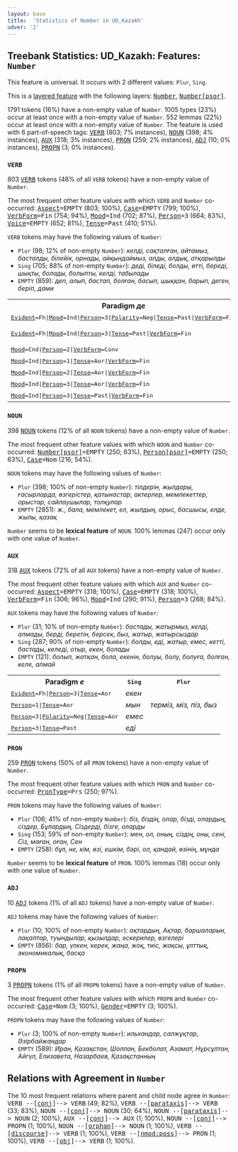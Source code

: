 ```yaml
---
layout: base
title:  'Statistics of Number in UD_Kazakh'
udver: '2'
---
```


## Treebank Statistics: UD_Kazakh: Features: `Number`

This feature is universal.
It occurs with 2 different values: `Plur`, `Sing`.

This is a <a href="../../u/overview/feat-layers.html">layered feature</a> with the following layers: <tt><a href="kk-feat-Number.html">Number</a></tt>, <tt><a href="kk-feat-Number-psor.html">Number[psor]</a></tt>.

1791 tokens (16%) have a non-empty value of `Number`.
1005 types (23%) occur at least once with a non-empty value of `Number`.
552 lemmas (22%) occur at least once with a non-empty value of `Number`.
The feature is used with 6 part-of-speech tags: <tt><a href="kk-pos-VERB.html">VERB</a></tt> (803; 7% instances), <tt><a href="kk-pos-NOUN.html">NOUN</a></tt> (398; 4% instances), <tt><a href="kk-pos-AUX.html">AUX</a></tt> (318; 3% instances), <tt><a href="kk-pos-PRON.html">PRON</a></tt> (259; 2% instances), <tt><a href="kk-pos-ADJ.html">ADJ</a></tt> (10; 0% instances), <tt><a href="kk-pos-PROPN.html">PROPN</a></tt> (3; 0% instances).

### `VERB`

803 <tt><a href="kk-pos-VERB.html">VERB</a></tt> tokens (48% of all `VERB` tokens) have a non-empty value of `Number`.

The most frequent other feature values with which `VERB` and `Number` co-occurred: <tt><a href="kk-feat-Aspect.html">Aspect</a></tt><tt>=EMPTY</tt> (803; 100%), <tt><a href="kk-feat-Case.html">Case</a></tt><tt>=EMPTY</tt> (799; 100%), <tt><a href="kk-feat-VerbForm.html">VerbForm</a></tt><tt>=Fin</tt> (754; 94%), <tt><a href="kk-feat-Mood.html">Mood</a></tt><tt>=Ind</tt> (702; 87%), <tt><a href="kk-feat-Person.html">Person</a></tt><tt>=3</tt> (664; 83%), <tt><a href="kk-feat-Voice.html">Voice</a></tt><tt>=EMPTY</tt> (652; 81%), <tt><a href="kk-feat-Tense.html">Tense</a></tt><tt>=Past</tt> (410; 51%).

`VERB` tokens may have the following values of `Number`:

* `Plur` (98; 12% of non-empty `Number`): <em>келді, сақталған, айтамыз, басталды, білейік, орнады, айқындаймыз, алды, алдық, атқарылды</em>
* `Sing` (705; 88% of non-empty `Number`): <em>деді, біледі, болды, өтті, береді, шықты, болады, болыпты, келді, табылады</em>
* `EMPTY` (859): <em>деп, алып, бастап, болған, басып, шыққан, барып, деген, беріп, дами</em>

<table>
  <tr><th>Paradigm <i>де</i></th><th><tt>Sing</tt></th><th><tt>Plur</tt></th></tr>
  <tr><td><tt><tt><a href="kk-feat-Evident.html">Evident</a></tt><tt>=Fh</tt>|<tt><a href="kk-feat-Mood.html">Mood</a></tt><tt>=Ind</tt>|<tt><a href="kk-feat-Person.html">Person</a></tt><tt>=3</tt>|<tt><a href="kk-feat-Polarity.html">Polarity</a></tt><tt>=Neg</tt>|<tt><a href="kk-feat-Tense.html">Tense</a></tt><tt>=Past</tt>|<tt><a href="kk-feat-VerbForm.html">VerbForm</a></tt><tt>=Fin</tt></tt></td><td></td><td><em>демепті</em></td></tr>
  <tr><td><tt><tt><a href="kk-feat-Evident.html">Evident</a></tt><tt>=Fh</tt>|<tt><a href="kk-feat-Mood.html">Mood</a></tt><tt>=Ind</tt>|<tt><a href="kk-feat-Person.html">Person</a></tt><tt>=3</tt>|<tt><a href="kk-feat-Tense.html">Tense</a></tt><tt>=Past</tt>|<tt><a href="kk-feat-VerbForm.html">VerbForm</a></tt><tt>=Fin</tt></tt></td><td><em>деген екен</em></td><td></td></tr>
  <tr><td><tt><tt><a href="kk-feat-Mood.html">Mood</a></tt><tt>=Cnd</tt>|<tt><a href="kk-feat-Person.html">Person</a></tt><tt>=2</tt>|<tt><a href="kk-feat-VerbForm.html">VerbForm</a></tt><tt>=Conv</tt></tt></td><td><em>десең</em></td><td></td></tr>
  <tr><td><tt><tt><a href="kk-feat-Mood.html">Mood</a></tt><tt>=Ind</tt>|<tt><a href="kk-feat-Person.html">Person</a></tt><tt>=1</tt>|<tt><a href="kk-feat-Tense.html">Tense</a></tt><tt>=Aor</tt>|<tt><a href="kk-feat-VerbForm.html">VerbForm</a></tt><tt>=Fin</tt></tt></td><td><em>деймін</em></td><td></td></tr>
  <tr><td><tt><tt><a href="kk-feat-Mood.html">Mood</a></tt><tt>=Ind</tt>|<tt><a href="kk-feat-Person.html">Person</a></tt><tt>=2</tt>|<tt><a href="kk-feat-Tense.html">Tense</a></tt><tt>=Aor</tt>|<tt><a href="kk-feat-VerbForm.html">VerbForm</a></tt><tt>=Fin</tt></tt></td><td><em>дейсің</em></td><td></td></tr>
  <tr><td><tt><tt><a href="kk-feat-Mood.html">Mood</a></tt><tt>=Ind</tt>|<tt><a href="kk-feat-Person.html">Person</a></tt><tt>=3</tt>|<tt><a href="kk-feat-Tense.html">Tense</a></tt><tt>=Aor</tt>|<tt><a href="kk-feat-VerbForm.html">VerbForm</a></tt><tt>=Fin</tt></tt></td><td><em>дейді</em></td><td><em>дейді</em></td></tr>
  <tr><td><tt><tt><a href="kk-feat-Mood.html">Mood</a></tt><tt>=Ind</tt>|<tt><a href="kk-feat-Person.html">Person</a></tt><tt>=3</tt>|<tt><a href="kk-feat-Tense.html">Tense</a></tt><tt>=Past</tt>|<tt><a href="kk-feat-VerbForm.html">VerbForm</a></tt><tt>=Fin</tt></tt></td><td><em>деді</em></td><td><em>деді</em></td></tr>
</table>

### `NOUN`

398 <tt><a href="kk-pos-NOUN.html">NOUN</a></tt> tokens (12% of all `NOUN` tokens) have a non-empty value of `Number`.

The most frequent other feature values with which `NOUN` and `Number` co-occurred: <tt><a href="kk-feat-Number-psor.html">Number[psor]</a></tt><tt>=EMPTY</tt> (250; 63%), <tt><a href="kk-feat-Person-psor.html">Person[psor]</a></tt><tt>=EMPTY</tt> (250; 63%), <tt><a href="kk-feat-Case.html">Case</a></tt><tt>=Nom</tt> (216; 54%).

`NOUN` tokens may have the following values of `Number`:

* `Plur` (398; 100% of non-empty `Number`): <em>тілдерін, жылдары, ғасырларда, өзгерістер, қатынастар, актерлер, мемлекеттер, орыстар, сайлаушылар, толқулар</em>
* `EMPTY` (2851): <em>ж., бала, мемлекет, ел, жылдың, орыс, басшысы, елде, жылы, қазақ</em>

`Number` seems to be **lexical feature** of `NOUN`. 100% lemmas (247) occur only with one value of `Number`.

### `AUX`

318 <tt><a href="kk-pos-AUX.html">AUX</a></tt> tokens (72% of all `AUX` tokens) have a non-empty value of `Number`.

The most frequent other feature values with which `AUX` and `Number` co-occurred: <tt><a href="kk-feat-Aspect.html">Aspect</a></tt><tt>=EMPTY</tt> (318; 100%), <tt><a href="kk-feat-Case.html">Case</a></tt><tt>=EMPTY</tt> (318; 100%), <tt><a href="kk-feat-VerbForm.html">VerbForm</a></tt><tt>=Fin</tt> (306; 96%), <tt><a href="kk-feat-Mood.html">Mood</a></tt><tt>=Ind</tt> (290; 91%), <tt><a href="kk-feat-Person.html">Person</a></tt><tt>=3</tt> (268; 84%).

`AUX` tokens may have the following values of `Number`:

* `Plur` (31; 10% of non-empty `Number`): <em>бастады, жатырмыз, келді, алмады, берді, беретін, берсек, быз, жатыр, жатырсыздар</em>
* `Sing` (287; 90% of non-empty `Number`): <em>болды, еді, жатыр, емес, кетті, бастады, келеді, отыр, екен, болады</em>
* `EMPTY` (121): <em>болып, жатқан, бола, екенін, болуы, болу, болуға, болған, келе, алмай</em>

<table>
  <tr><th>Paradigm <i>е</i></th><th><tt>Sing</tt></th><th><tt>Plur</tt></th></tr>
  <tr><td><tt><tt><a href="kk-feat-Evident.html">Evident</a></tt><tt>=Fh</tt>|<tt><a href="kk-feat-Person.html">Person</a></tt><tt>=3</tt>|<tt><a href="kk-feat-Tense.html">Tense</a></tt><tt>=Aor</tt></tt></td><td><em>екен</em></td><td></td></tr>
  <tr><td><tt><tt><a href="kk-feat-Person.html">Person</a></tt><tt>=1</tt>|<tt><a href="kk-feat-Tense.html">Tense</a></tt><tt>=Aor</tt></tt></td><td><em>мын</em></td><td><em>терміз, міз, піз, быз</em></td></tr>
  <tr><td><tt><tt><a href="kk-feat-Person.html">Person</a></tt><tt>=3</tt>|<tt><a href="kk-feat-Polarity.html">Polarity</a></tt><tt>=Neg</tt>|<tt><a href="kk-feat-Tense.html">Tense</a></tt><tt>=Aor</tt></tt></td><td><em>емес</em></td><td></td></tr>
  <tr><td><tt><tt><a href="kk-feat-Person.html">Person</a></tt><tt>=3</tt>|<tt><a href="kk-feat-Tense.html">Tense</a></tt><tt>=Past</tt></tt></td><td><em>еді</em></td><td></td></tr>
</table>

### `PRON`

259 <tt><a href="kk-pos-PRON.html">PRON</a></tt> tokens (50% of all `PRON` tokens) have a non-empty value of `Number`.

The most frequent other feature values with which `PRON` and `Number` co-occurred: <tt><a href="kk-feat-PronType.html">PronType</a></tt><tt>=Prs</tt> (250; 97%).

`PRON` tokens may have the following values of `Number`:

* `Plur` (106; 41% of non-empty `Number`): <em>біз, біздің, олар, бізді, олардың, сіздер, Бұлардың, Сіздерді, бізге, оларды</em>
* `Sing` (153; 59% of non-empty `Number`): <em>мен, ол, оның, сіздің, оны, сені, Сіз, маған, оған, Сен</em>
* `EMPTY` (258): <em>бұл, не, кім, өзі, ешкім, бәрі, ол, қандай, өзінің, мұнда</em>

`Number` seems to be **lexical feature** of `PRON`. 100% lemmas (18) occur only with one value of `Number`.

### `ADJ`

10 <tt><a href="kk-pos-ADJ.html">ADJ</a></tt> tokens (1% of all `ADJ` tokens) have a non-empty value of `Number`.

`ADJ` tokens may have the following values of `Number`:

* `Plur` (10; 100% of non-empty `Number`): <em>ақтардың, Ақтар, баршаларын, лақаптар, туындылар, қызылдар, әскерилер, өзгелері</em>
* `EMPTY` (856): <em>бар, үлкен, керек, жаңа, жоқ, тиіс, жақсы, ұлттық, экономикалық, басқа</em>

### `PROPN`

3 <tt><a href="kk-pos-PROPN.html">PROPN</a></tt> tokens (1% of all `PROPN` tokens) have a non-empty value of `Number`.

The most frequent other feature values with which `PROPN` and `Number` co-occurred: <tt><a href="kk-feat-Case.html">Case</a></tt><tt>=Nom</tt> (3; 100%), <tt><a href="kk-feat-Gender.html">Gender</a></tt><tt>=EMPTY</tt> (3; 100%).

`PROPN` tokens may have the following values of `Number`:

* `Plur` (3; 100% of non-empty `Number`): <em>ильхандар, салжұқтар, Әзірбайжандар</em>
* `EMPTY` (589): <em>Иран, Қазақстан, Шолпан, Бекболат, Азамат, Нұрсұлтан, Айгүл, Елизавета, Назарбаев, Қазақстанның</em>

## Relations with Agreement in `Number`

The 10 most frequent relations where parent and child node agree in `Number`:
<tt>VERB --[<tt><a href="kk-dep-conj.html">conj</a></tt>]--> VERB</tt> (49; 82%),
<tt>VERB --[<tt><a href="kk-dep-parataxis.html">parataxis</a></tt>]--> VERB</tt> (33; 83%),
<tt>NOUN --[<tt><a href="kk-dep-conj.html">conj</a></tt>]--> NOUN</tt> (30; 64%),
<tt>NOUN --[<tt><a href="kk-dep-parataxis.html">parataxis</a></tt>]--> NOUN</tt> (2; 100%),
<tt>AUX --[<tt><a href="kk-dep-conj.html">conj</a></tt>]--> AUX</tt> (1; 100%),
<tt>NOUN --[<tt><a href="kk-dep-conj.html">conj</a></tt>]--> PROPN</tt> (1; 100%),
<tt>NOUN --[<tt><a href="kk-dep-orphan.html">orphan</a></tt>]--> NOUN</tt> (1; 100%),
<tt>VERB --[<tt><a href="kk-dep-discourse.html">discourse</a></tt>]--> VERB</tt> (1; 100%),
<tt>VERB --[<tt><a href="kk-dep-nmod-poss.html">nmod:poss</a></tt>]--> PRON</tt> (1; 100%),
<tt>VERB --[<tt><a href="kk-dep-obj.html">obj</a></tt>]--> VERB</tt> (1; 100%).

